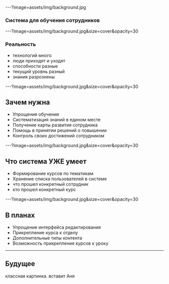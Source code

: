 ---?image=assets/img/background.jpg

### Система для обучения сотрудников

---?image=assets/img/background.jpg&size=cover&opacity=30

### Реальность

- технологий много
- люди приходят и уходят
 - способности разные
 - текущий уровнь разный
- знания разрознены

---?image=assets/img/background.jpg&size=cover&opacity=30

## Зачем нужна

- Упрощение обучения
- Систематизация знаний в едином месте
- Получение карты развития сотрудника
- Помощь в принятии решений о повышении
- Контроль своих достижений сотрудником

---?image=assets/img/background.jpg&size=cover&opacity=30

## Что система УЖЕ умеет

-  Формирование курсов по тематикам
- Хранение списка пользователей в системе
 - что прошел конкретный сотрудник
 - кто прошел конкретный курс
 
---?image=assets/img/background.jpg&size=cover&opacity=30

## В планах

- Упрощение интерфейса редактирования
- Прикрепление курса к отделу
- Дополнительные типы контента
- Возможность прикрепления курсов к уроку

---

## Будущее

классная картинка. вставит Аня
